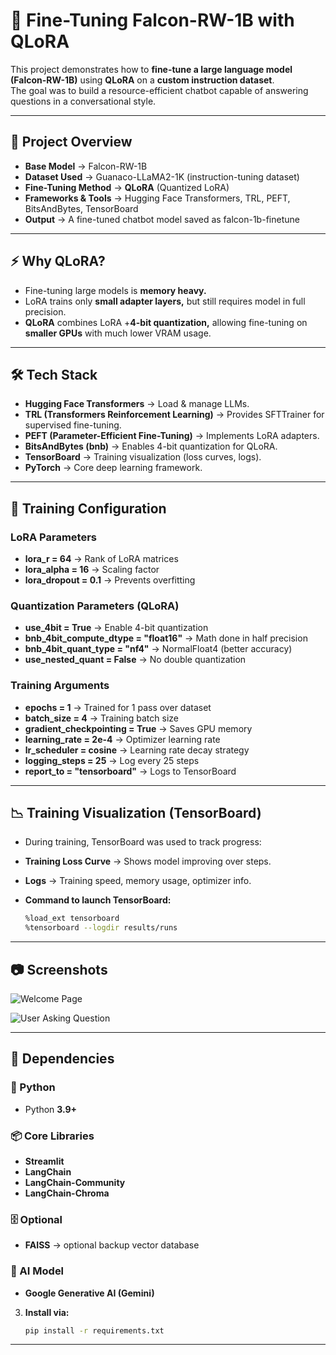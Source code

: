 # 🚀 Fine-Tuning Falcon-RW-1B with QLoRA

This project demonstrates how to **fine-tune a large language model (Falcon-RW-1B)** using **QLoRA** on a **custom instruction dataset**.  
The goal was to build a resource-efficient chatbot capable of answering questions in a conversational style.

---

## 📌 Project Overview

- **Base Model** → Falcon-RW-1B 
- **Dataset Used** → Guanaco-LLaMA2-1K (instruction-tuning dataset)
- **Fine-Tuning Method** → **QLoRA** (Quantized LoRA) 
- **Frameworks & Tools** → Hugging Face Transformers, TRL, PEFT, BitsAndBytes, TensorBoard
- **Output** → A fine-tuned chatbot model saved as falcon-1b-finetune


---

## ⚡ Why QLoRA?

- Fine-tuning large models is **memory heavy.**
- LoRA trains only **small adapter layers,** but still requires model in full precision.
- **QLoRA** combines LoRA +**4-bit quantization,** allowing fine-tuning on **smaller GPUs** with much lower VRAM usage.

---

## 🛠 Tech Stack

- **Hugging Face Transformers** → Load & manage LLMs.
- **TRL (Transformers Reinforcement Learning)** → Provides SFTTrainer for supervised fine-tuning.
- **PEFT (Parameter-Efficient Fine-Tuning)** → Implements LoRA adapters. 
- **BitsAndBytes (bnb)** → Enables 4-bit quantization for QLoRA.
- **TensorBoard** → Training visualization (loss curves, logs).
- **PyTorch** → Core deep learning framework.

---

## 🔧 Training Configuration

### LoRA Parameters
- **lora_r = 64** → Rank of LoRA matrices
- **lora_alpha = 16** → Scaling factor
- **lora_dropout = 0.1** → Prevents overfitting

### Quantization Parameters (QLoRA)
- **use_4bit = True** → Enable 4-bit quantization
- **bnb_4bit_compute_dtype = "float16"** → Math done in half precision
- **bnb_4bit_quant_type = "nf4"** → NormalFloat4 (better accuracy)
- **use_nested_quant = False** → No double quantization

### Training Arguments
- **epochs = 1** → Trained for 1 pass over dataset
- **batch_size = 4** → Training batch size
- **gradient_checkpointing = True** → Saves GPU memory
- **learning_rate = 2e-4** → Optimizer learning rate
- **lr_scheduler = cosine** → Learning rate decay strategy
- **logging_steps = 25** → Log every 25 steps
- **report_to = "tensorboard"** → Logs to TensorBoard

---

## 📉 Training Visualization (TensorBoard)

- During training, TensorBoard was used to track progress:

- **Training Loss Curve** → Shows model improving over steps.
- **Logs** → Training speed, memory usage, optimizer info.

- **Command to launch TensorBoard:**
   ```bash
   %load_ext tensorboard
   %tensorboard --logdir results/runs

---

## 📷 Screenshots  

![Welcome Page](screenshots/tensorboard.png)  

![User Asking Question](screenshots/tensorboard2.png)  

---

## 📌 Dependencies

### 🐍 Python
- Python **3.9+**

### 📦 Core Libraries
- **Streamlit**  
- **LangChain**  
- **LangChain-Community**  
- **LangChain-Chroma**

### 🗄️ Optional
- **FAISS** → optional backup vector database

### 🤖 AI Model
- **Google Generative AI (Gemini)**

3. **Install via:**
   ```bash
   pip install -r requirements.txt

---

